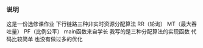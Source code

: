 ### 说明
这是一份选修课作业 下行链路三种非实时资源分配算法
RR（轮询） MT（最大吞吐量） PF（比例公平）
main函数来自学长 我写的是三种分配算法的实现函数 代码比较简单 也没有做过多的优化